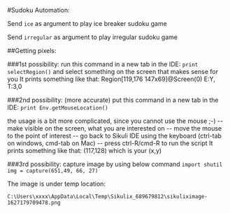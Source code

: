#Sudoku Automation:

Send `ice` as argument to play ice breaker sudoku game

Send `irregular` as argument to play irregular sudoku game

##Getting pixels:

###1st possibility:
run this command in a new tab in the IDE:
`print selectRegion()`
and select something on the screen that makes sense for you
It prints something like that:
Region[119,176 147x69]@Screen(0) E:Y, T:3,0

###2nd possibility: (more accurate)
put this command in a new tab in the IDE:
`print Env.getMouseLocation()`

the usage is a bit more complicated, since you cannot use the mouse ;-)
-- make visible on the screen, what you are interested on
-- move the mouse to the point of interest
-- go back to Sikuli IDE using the keyboard (ctrl-tab on windows, cmd-tab on Mac)
-- press ctrl-R/cmd-R to run the script
It prints something like that:
(117,128)
which is your (x,y)

###3rd possibility: 
capture image by using below command
`import shutil
img = capture(651,49, 66, 27)`

The image is under temp location:

`C:\Users\xxxx\AppData\Local\Temp\Sikulix_689679812\sikuliximage-1627179709478.png`





